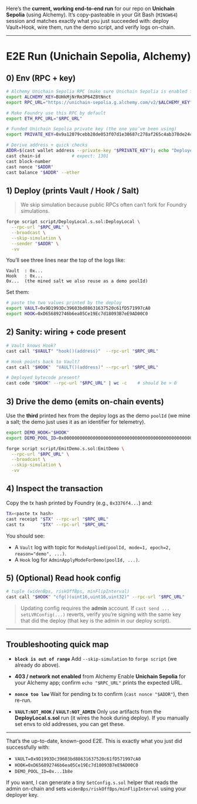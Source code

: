 Here’s the **current, working end-to-end run** for our repo on **Unichain Sepolia** (using Alchemy). It’s copy-pasteable in your Git Bash (`MINGW64`) session and matches exactly what you just succeeded with: deploy Vault+Hook, wire them, run the demo script, and verify logs on-chain.

---

# E2E Run (Unichain Sepolia, Alchemy)

## 0) Env (RPC + key)

```bash
# Alchemy Unichain Sepolia RPC (make sure Unichain Sepolia is enabled for your app in the Alchemy dashboard)
export ALCHEMY_KEY=BUHkMjNrRm3P64Z8tNnct
export RPC_URL="https://unichain-sepolia.g.alchemy.com/v2/$ALCHEMY_KEY"

# Make Foundry use this RPC by default
export ETH_RPC_URL="$RPC_URL"

# Funded Unichain Sepolia private key (the one you’ve been using)
export PRIVATE_KEY=0x9a12079cebb28de053f07d1e38687c278af265c4ab378de24cd2ef4119c69c51

# Derive address + quick checks
ADDR=$(cast wallet address --private-key "$PRIVATE_KEY"); echo "Deployer: $ADDR"
cast chain-id            # expect: 1301
cast block-number
cast nonce "$ADDR"
cast balance "$ADDR" --ether
```

## 1) Deploy (prints Vault / Hook / Salt)

> We skip simulation because public RPCs often can’t fork for Foundry simulations.

```bash
forge script script/DeployLocal.s.sol:DeployLocal \
  --rpc-url "$RPC_URL" \
  --broadcast \
  --skip-simulation \
  --sender "$ADDR" \
  -vv
```

You’ll see three lines near the top of the logs like:

```
Vault  : 0x...
Hook   : 0x...
0x...  (the mined salt we also reuse as a demo poolId)
```

Set them:

```bash
# paste the two values printed by the deploy
export VAULT=0x9D1993Dc39603bd88631637520c61fD571997cA0
export HOOK=0xD656892746b6ea05Ce19Ec7d18093B7eE9AD00C0
```

## 2) Sanity: wiring + code present

```bash
# Vault knows Hook?
cast call "$VAULT" "hook()(address)"  --rpc-url "$RPC_URL"

# Hook points back to Vault?
cast call "$HOOK"  "VAULT()(address)" --rpc-url "$RPC_URL"

# Deployed bytecode present?
cast code "$HOOK" --rpc-url "$RPC_URL" | wc -c    # should be > 0
```

## 3) Drive the demo (emits on-chain events)

Use the **third** printed hex from the deploy logs as the demo `poolId` (we mine a salt; the demo just uses it as an identifier for telemetry).

```bash
export DEMO_HOOK="$HOOK"
export DEMO_POOL_ID=0x0000000000000000000000000000000000000000000000000000000000001b8e  # <= paste your printed hex

forge script script/EmitDemo.s.sol:EmitDemo \
  --rpc-url "$RPC_URL" \
  --broadcast \
  --skip-simulation \
  -vv
```

## 4) Inspect the transaction

Copy the tx hash printed by Foundry (e.g., `0x3376f4...`) and:

```bash
TX=<paste tx hash>
cast receipt "$TX" --rpc-url "$RPC_URL"
cast tx      "$TX" --rpc-url "$RPC_URL"
```

You should see:

* A `Vault` log with topic for `ModeApplied(poolId, mode=1, epoch=2, reason="demo", ...)`.
* A `Hook` log for `AdminApplyModeForDemo(poolId, ...)`.

## 5) (Optional) Read hook config

```bash
# tuple (widenBps, riskOffBps, minFlipInterval)
cast call "$HOOK" "cfg()(uint16,uint16,uint32)" --rpc-url "$RPC_URL"
```

> Updating config requires the **admin** account. If `cast send ... setLVRConfig(...)` reverts, verify you’re signing with the same key that did the deploy (that key is the admin in our deploy script).

---

## Troubleshooting quick map

* **`block is out of range`**
  Add `--skip-simulation` to `forge script` (we already do above).

* **403 / network not enabled** from Alchemy
  Enable **Unichain Sepolia** for your Alchemy app; confirm `echo "$RPC_URL"` prints the expected URL.

* **`nonce too low`**
  Wait for pending tx to confirm (`cast nonce "$ADDR"`), then re-run.

* **`VAULT:NOT_HOOK` / `VAULT:NOT_ADMIN`**
  Only use artifacts from the **DeployLocal.s.sol** run (it wires the hook during deploy). If you manually set envs to old addresses, you can get these.

---

That’s the up-to-date, known-good E2E. This is exactly what you just did successfully with:

* `VAULT=0x9D1993Dc39603bd88631637520c61fD571997cA0`
* `HOOK=0xD656892746b6ea05Ce19Ec7d18093B7eE9AD00C0`
* `DEMO_POOL_ID=0x...1b8e`

If you want, I can generate a tiny `SetConfig.s.sol` helper that reads the admin on-chain and sets `widenBps/riskOffBps/minFlipInterval` using your deployer key.
